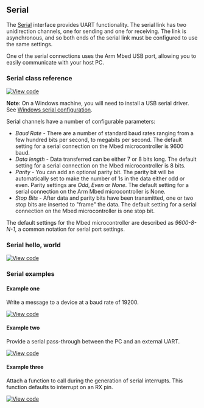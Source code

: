 ## Serial

The <a href="/docs/v5.6/introduction/glossary.html" target="_blank">Serial</a> interface provides UART functionality. The serial link has two unidirection channels, one for sending and one for receiving. The link is asynchronous, and so both ends of the serial link must be configured to use the same settings.

One of the serial connections uses the Arm Mbed USB port, allowing you to easily communicate with your host PC.

### Serial class reference

[![View code](https://www.mbed.com/embed/?type=library)](https://os.mbed.com/docs/v5.6/mbed-os-api-doxy/classmbed_1_1_serial.html)

<span class="notes">**Note**: On a Windows machine, you will need to install a USB serial driver. See <a href="/docs/v5.6/tutorials/windows-serial-driver.html" target="_blank">Windows serial configuration</a>.</span>

Serial channels have a number of configurable parameters:

  - _Baud Rate_ - There are a number of standard baud rates ranging from a few hundred bits per second, to megabits per second. The default setting for a serial connection on the Mbed microcontroller is 9600 baud.
  - _Data length_ - Data transferred can be either 7 or 8 bits long. The default setting for a serial connection on the Mbed microcontroller is 8 bits.
  - _Parity_ - You can add an optional parity bit. The parity bit will be automatically set to make the number of 1s in the data either odd or even. Parity settings are *Odd*, *Even* or *None*. The default setting for a serial connection on the Arm Mbed microcontroller is None.
  - _Stop Bits_ - After data and parity bits have been transmitted, one or two stop bits are inserted to "frame" the data. The default setting for a serial connection on the Mbed microcontroller is one stop bit.

The default settings for the Mbed microcontroller are described as _9600-8-N-1_, a  common notation for serial port settings.

### Serial hello, world

[![View code](https://www.mbed.com/embed/?url=https://os.mbed.com/teams/mbed_example/code/Serial_HelloWorld/)](https://os.mbed.com/teams/mbed_example/code/Serial_HelloWorld/file/e540d7769e69/main.cpp)

### Serial examples

#### Example one

Write a message to a device at a baud rate of 19200.

[![View code](https://www.mbed.com/embed/?url=https://os.mbed.com/teams/mbed_example/code/Serial_ex_1/)](https://os.mbed.com/teams/mbed_example/code/Serial_ex_1/file/7376f17bb36e/main.cpp)

#### Example two

Provide a serial pass-through between the PC and an external UART.

[![View code](https://www.mbed.com/embed/?url=https://os.mbed.com/teams/mbed_example/code/Serial_ex_2/)](https://os.mbed.com/teams/mbed_example/code/Serial_ex_2/file/8d318218bac1/main.cpp)

#### Example three

Attach a function to call during the generation of serial interrupts. This function defaults to interrupt on an RX pin.

[![View code](https://www.mbed.com/embed/?url=https://os.mbed.com/teams/mbed_example/code/Serial_ex_3/)](https://os.mbed.com/teams/mbed_example/code/Serial_ex_3/file/3b040f367dd8/main.cpp)
